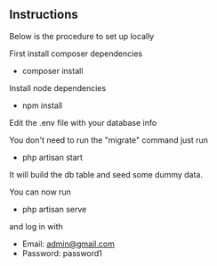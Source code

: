[comment]: <> (<p  align="center"><a href="https://ttu.edu.org" target="_blank"><img src="http://ttu.edu.gh/sites/default/files/logo.png" width="400" ></a></p>)



## Instructions

Below is the procedure to set up locally

First install composer dependencies 
- composer install

Install node dependencies
- npm install

Edit the .env file with your database info

You don't need to run the "migrate" command just run 
- php artisan start

It will build the db table and seed some dummy data. 

You can now run 
- php artisan serve

and log in with 
- Email: admin@gmail.com
- Password: password1

